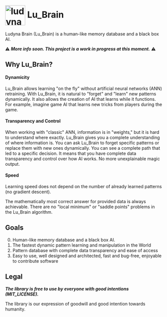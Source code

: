 # <img align="center" src="https://res.cloudinary.com/ludyna/image/upload/v1522859417/blog/oleh/rabbit_circle.png" alt="ludyna" width="64"/> Lu_Brain 

Ludyna Brain (Lu_Brain) is a human-like memory database and a black box AI.

⚠ ___More info soon. This project is a work in progress at this moment.___ ⚠

## Why Lu_Brain?

#### Dynamicity

Lu_Brain allows learning "on the fly" without artificial neural networks (ANN) retraining. With Lu_Brain, it is natural to "forget" and "learn" new patterns dynamically. It also allows the creation of AI that learns while it functions. For example, imagine game AI that learns new tricks from players during the game.

#### Transparency and Control

When working with "classic" ANN, information is in "weights," but it is hard to understand where exactly. Lu_Brain gives you a complete understanding of where information is. You can ask Lu_Brain to forget specific patterns or replace them with new ones dynamically. You can see a complete path that led to a specific decision. It means that you have complete data transparency and control over how AI works. No more unexplainable magic output.

#### Speed

Learning speed does not depend on the number of already learned patterns (no gradient descent).  

The mathematically most correct answer for provided data is always achievable. There are no "local minimum" or "saddle points" problems in the Lu_Brain algorithm.

## Goals

0. Human-like memory database and a black box AI.
1. The fastest dynamic pattern learning and manipulation in the World
2. Pattern database with complete data transparency and ease of access
3. Easy to use, well designed and architected, fast and bug-free, enjoyable to contribute software

## Legal

___The library is free to use by everyone with good intentions (MIT_LICENSE).___

The library is our expression of goodwill and good intention towards humanity.
